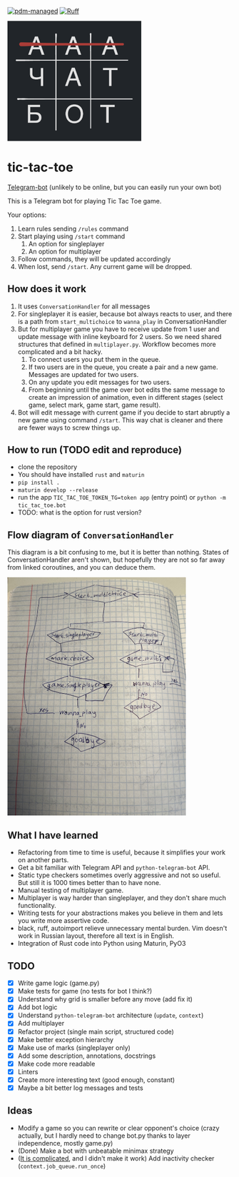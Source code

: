 [![pdm-managed](https://img.shields.io/badge/pdm-managed-blueviolet)](https://pdm-project.org)
[![Ruff](https://img.shields.io/endpoint?url=https://raw.githubusercontent.com/astral-sh/ruff/main/assets/badge/v2.json)](https://github.com/astral-sh/ruff)

<img src="./art/ttt.png" width="300"/>

# tic-tac-toe

[Telegram-bot](https://t.me/tictactoe48573bot) (unlikely to be online, but you can easily run your own bot)

This is a Telegram bot for playing Tic Tac Toe game.

Your options:
1. Learn rules sending `/rules` command
2. Start playing using `/start` command
   1. An option for singleplayer
   2. An option for multiplayer
3. Follow commands, they will be updated accordingly
4. When lost, send `/start`. Any current game will be dropped.

## How does it work

1. It uses `ConversationHandler` for all messages
2. For singleplayer it is easier, because bot always reacts to user, and there is a path from `start_multichoice` to `wanna_play` in ConversationHandler
3. But for multiplayer game you have to receive update from 1 user and update message with inline keyboard for 2 users. So we need shared structures that defined in `multiplayer.py`. Workflow becomes more complicated and a bit hacky.
   1. To connect users you put them in the queue.
   2. If two users are in the queue, you create a pair and a new game. Messages are updated for two users.
   3. On any update you edit messages for two users.
   4. From beginning until the game over bot edits the same message to create an impression of animation, even in different stages (select game, select mark, game start, game result).
4. Bot will edit message with current game if you decide to start abruptly a new game using command `/start`. This way chat is cleaner and there are fewer ways to screw things up.

## How to run (TODO edit and reproduce)

- clone the repository
- You should have installed `rust` and `maturin`
- `pip install .`
- `maturin develop --release`
- run the app `TIC_TAC_TOE_TOKEN_TG=token app` (entry point) or `python -m tic_tac_toe.bot`
- TODO: what is the option for rust version?

## Flow diagram of `ConversationHandler`

This diagram is a bit confusing to me, but it is better than nothing.
States of ConversationHandler aren't shown, but hopefully they are not so far away from linked coroutines, and you can deduce them.

<img src="./art/diagram.jpg" width="400"/>

## What I have learned

- Refactoring from time to time is useful, because it simplifies your work on another parts.
- Get a bit familiar with Telegram API and `python-telegram-bot` API.
- Static type checkers sometimes overly aggressive and not so useful. But still it is 1000 times better than to have none.
- Manual testing of multiplayer game.
- Multiplayer is way harder than singleplayer, and they don't share much functionality.
- Writing tests for your abstractions makes you believe in them and lets you write more assertive code.
- black, ruff, autoimport relieve unnecessary mental burden. Vim doesn't work in Russian layout, therefore all text is in English.
- Integration of Rust code into Python using Maturin, PyO3

## TODO

- [x] Write game logic (game.py)
- [x] Make tests for game (no tests for bot I think?)
- [x] Understand why grid is smaller before any move (add fix it)
- [x] Add bot logic
- [x] Understand `python-telegram-bot` architecture (`update`, `context`)
- [x] Add multiplayer
- [x] Refactor project (single main script, structured code)
- [x] Make better exception hierarchy
- [x] Make use of marks (singleplayer only)
- [x] Add some description, annotations, docstrings
- [x] Make code more readable
- [x] Linters
- [x] Create more interesting text (good enough, constant)
- [x] Maybe a bit better log messages and tests

## Ideas

- Modify a game so you can rewrite or clear opponent's choice (crazy actually, but I hardly need to change bot.py thanks to layer independence, mostly game.py)
- (Done) Make a bot with unbeatable minimax strategy
- ([It is complicated](https://github.com/python-telegram-bot/python-telegram-bot/issues/1907), and I didn't make it work) Add inactivity checker (`context.job_queue.run_once`)
